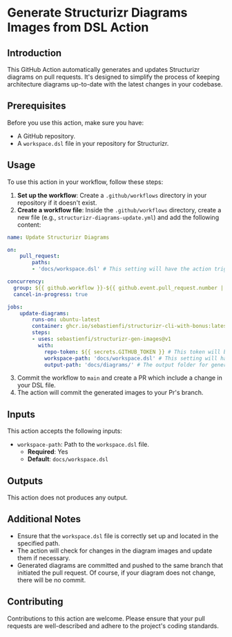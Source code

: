 # Generate Structurizr Diagrams Images from DSL Action

## Introduction

This GitHub Action automatically generates and updates Structurizr diagrams on pull requests. It's designed to simplify the process of keeping architecture diagrams up-to-date with the latest changes in your codebase.

## Prerequisites

Before you use this action, make sure you have:

- A GitHub repository.
- A `workspace.dsl` file in your repository for Structurizr.

## Usage

To use this action in your workflow, follow these steps:

1. **Set up the workflow**: Create a `.github/workflows` directory in your repository if it doesn't exist.
2. **Create a workflow file**: Inside the `.github/workflows` directory, create a new file (e.g., `structurizr-diagrams-update.yml`) and add the following content:

```yaml
name: Update Structurizr Diagrams

on:
    pull_request:
        paths:
        - 'docs/workspace.dsl' # This setting will have the action trigger only if certain file changes. Set the location of your DSL.

concurrency:
  group: ${{ github.workflow }}-${{ github.event.pull_request.number || github.ref }}
  cancel-in-progress: true

jobs:
    update-diagrams:
        runs-on: ubuntu-latest
        container: ghcr.io/sebastienfi/structurizr-cli-with-bonus:latest
        steps:
        - uses: sebastienfi/structurizr-gen-images@v1
          with:
            repo-token: ${{ secrets.GITHUB_TOKEN }} # This token will be used by the action to perform git pull, git push, pr read, pr comment, pr comment edit, pr comment reaction.
            workspace-path: 'docs/workspace.dsl' # This setting will have the action generate images from this DSL. Set the location of your DSL.
            output-path: 'docs/diagrams/' # The output folder for generated images.
```

3. Commit the workflow to `main` and create a PR which include a change in your DSL file.
4. The action will commit the generated images to your Pr's branch.

## Inputs

This action accepts the following inputs:

- `workspace-path`: Path to the `workspace.dsl` file.
  - **Required**: Yes
  - **Default**: `docs/workspace.dsl`

## Outputs

This action does not produces any output.

## Additional Notes

- Ensure that the `workspace.dsl` file is correctly set up and located in the specified path.
- The action will check for changes in the diagram images and update them if necessary. 
- Generated diagrams are committed and pushed to the same branch that initiated the pull request. Of course, if your diagram does not change, there will be no commit.

## Contributing

Contributions to this action are welcome. Please ensure that your pull requests are well-described and adhere to the project's coding standards.
